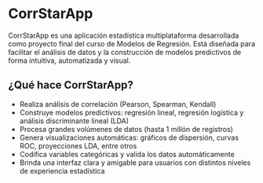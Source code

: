 # CorrStarApp

CorrStarApp es una aplicación estadística multiplataforma desarrollada como proyecto final del curso de Modelos de Regresión. Está diseñada para facilitar el análisis de datos y la construcción de modelos predictivos de forma intuitiva, automatizada y visual.

## ¿Qué hace CorrStarApp?

- Realiza análisis de correlación (Pearson, Spearman, Kendall)  
- Construye modelos predictivos: regresión lineal, regresión logística y análisis discriminante lineal (LDA)  
- Procesa grandes volúmenes de datos (hasta 1 millón de registros)  
- Genera visualizaciones automáticas: gráficos de dispersión, curvas ROC, proyecciones LDA, entre otros  
- Codifica variables categóricas y valida los datos automáticamente  
- Brinda una interfaz clara y amigable para usuarios con distintos niveles de experiencia estadística
